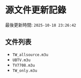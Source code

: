 # 源文件更新記錄

最後更新時間: `2025-10-18 23:26:42`

## 文件列表
- `TW_allsource.m3u`
- `UBTV.m3u`
- `TV7708.m3u`
- `TW_only.m3u`
